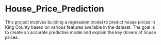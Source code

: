 # House_Price_Prediction
This project involves building a regression model to predict house prices in King County based on various features available in the dataset. The goal is to create an accurate predictive model and explain the key drivers of house prices.
